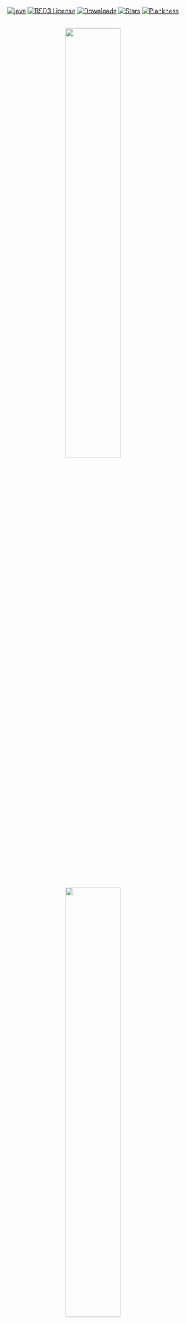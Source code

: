 <div align="center">

[![java][java-shield]][java-url]
[![BSD3 License][license-shield]][license-url]
[![Downloads][downloads-shield]][downloads-url]
[![Stars][stars-shield]][stars-url]
[![Plankness][plankness-shield]][plankness-url]
</div>

<div align="center">
<br/>
<img width="50%" src="./gfx/Logo_Gionnino9000_Light.png#gh-dark-mode-only"/>
<img width="50%" src="./gfx/Logo_Gionnino9000_Dark.png#gh-light-mode-only"/>
<br/><br/>

Repository della nostra soluzione per la Tablut Challenge 2022 organizzata per il corso di
<a href="https://www.unibo.it/it/didattica/insegnamenti/insegnamento/2021/468002">Fondamenti di Intelligenza Artificiale M</a>.
Per maggiori informazioni sulle regole del gioco, sulle regole della competizione e sulla strategia adottata, clicca
<a href="./About.md">qui</a>.
<br/><br/>
<a href="https://www.youtube.com/watch?v=G2NjmWRps28">Ascolta sto banger</a>

</div>

### Esecuzione del Player
---

<table>
  <tr width="100%">
    <td width="69%">
      <ol>
        <li>Download the <a href="https://github.com/Gionnino9000/Gionnino9000/releases/latest">latest release</a> of our player Tavoletta</li>
        <li>Launch the Server</li>
        <li>Launch the Player with the following parameters: <code>&#60;WHITE|BLACK></code> <code>[&#60;timeout>]</code> <code>[&#60;ip_address>]</code><br/>
          (es. <code>java -jar ./Tavoletta.jar WHITE 60 localhost</code>)</li>
        <li>Launch a second player, for example a random or human client, or another player</li>
        <li>Have fun!</li>
      </ol>
    </td>
    <td align="center" width="30%">
      <img src="./gfx/Games/BlackTavoletta_VS_WhiteTavoletta/BlackTavoletta_VS_WhiteTavoletta_x40.gif"/>
      Demo velocizzata
   </td>
  </tr>
</table>

<!--
Non so che caBBo di problema abbiano le GIF, ma si rompe l'align, quindi tocca fare sto aborto in raw HTML
<img align="right" src="./gfx/Games/BlackTavoletta_VS_WhiteTavoletta/BlackTavoletta_VS_WhiteTavoletta_x40.gif"/>
1. Download the [latest release](https://github.com/Gionnino9000/Gionnino9000/releases/latest) of our player Tavoletta
2. Launch the Server
3. Launch the Player with the following parameters: `<WHITE|BLACK>` `<timeout>` `<ip_address>`
  (ex. `java -jar ./Tavoletta.jar WHITE 60 localhost`)
4. Launch a second player, for example a random or human client, or another player
5. Have fun!
-->

### Spiegazione del Nome
---
- Tablut = Tavoletta
- Tavoletta = l'Amico immaginario di Jonnino in **Ed, Edd & Eddy**
- Jonnino -> Gionnino (assolutamente non perché abbiamo sbagliato a scrivere il nome quando ci siamo iscritti)
- 9000 = piccola **nerd reference** a 2001 Odissea nello Spazio, **HAL9000**

*Fine della Spiegazione del Nome*<br/>

Quindi in pratica fra, cioè stavamo tipo scegliendo il nome (assurdo cioè non puoi capire), quando all'improvviso mi sono ricordato che quel chad di Danny Antonucci aveva fatto tipo un [masterpiece](https://en.wikipedia.org/wiki/Ed,_Edd_n_Eddy). E allora ho assolutamente dovuto sussare un nome zio, ho dovuto mostrare un po' di drip, no cap my G, only flames 🥶 e ho droppato sto pezzo di nome gigante bro, figata. Perché praticamente vez, noi così siamo il team Gionnino9000, e tipo il nostro player è Tavoletta. Capito bel? Perché gioca a Tablut, troppo figata, sigma grindset, basato fattuale.

### Membri del Team
---
- [Federico Andrucci](https://github.com/Federicoand98)
- [Karina Chichifoi](https://github.com/TryKatChup)
- [Alex Gianelli](https://github.com/Noesh)
- [Michele Righi](https://github.com/mikyll)

<img width="50%" src="./gfx/Ed/Ed_running.gif"/>

### Setup
---
Per il setup fare riferimento a [questo documento](./Setup.md).

### Premi speciali
---
<img width="30%" src="./gfx/prize.png"/>

#### Contemporary Art
You know why.

### Licenza
---
Distribuito sotto Licenza BSD 3-Clause. Vedi [`LICENSE`](./LICENSE) per maggiori informazioni.

### Migliori Team degli Anni Precedenti
---

[History & Hall of Fame](./History.md).

### Riferimenti
---
- [Sito Challenge](http://ai.unibo.it/games/boardgamecompetition/tablut)
- [An Upper Bound on the Complexity of Tablut](http://ai.unibo.it/sites/ai.unibo.it/files/Complexity_of_Tablut_2.pdf)
- [Tablut Tactics](https://github.com/mikyll/TablutTactics)

### Memoni Giganti
---

<img width="50%" src="./gfx/GionninoTavoletta/WidePlank.gif"/>
<img width="50%" src="./gfx/GionninoTavoletta/GionninoSus.png"/>
<img width="50%" src="./gfx/GionninoTavoletta/TavolettaPiediGrandi.png"/>
<img width="50%" src="./gfx/GionninoTavoletta/TavolettaPH.png"/>
<img width="50%" src="./gfx/Ed/Ed_eating_matress.gif"/>
<img width="50%" src="./gfx/Ed/Ed_SUS_smile.jpg"/>
<img width="50%" src="./gfx/Ed/Ed_coconut.jpg"/>
<img width="50%" src="./gfx/Edd/Edd_St00ped.jpg"/>
<img width="50%" src="./gfx/Kevin/Kevin_Motoretta.gif"/>
<img width="50%" src="./gfx/Kevin/Kevin_Sussying1.png"/>
<img width="50%" src="./gfx/Kevin/Kevin_yelling.png"/>
<img width="50%" src="./gfx/Rolf/Rolf_Listening_to_Chicken.png"/>
<img width="50%" src="./gfx/Rolf/Rolf_Spotlight.png"/>
<img width="50%" src="./gfx/Jimmy/Jimmy_Buffed.gif"/>

[java-shield]: https://img.shields.io/badge/Java-ED8B00?logo=java&logoColor=white
[java-url]: https://www.java.com
[downloads-shield]: https://img.shields.io/github/downloads/Gionnino9000/Gionnino9000/total
[downloads-url]: https://github.com/Gionnino9000/Gionnino9000/releases/latest
[license-shield]: https://img.shields.io/github/license/Gionnino9000/Gionnino9000
[license-url]: https://github.com/Gionnino9000/Gionnino9000/blob/main/LICENSE
[stars-shield]: https://custom-icon-badges.herokuapp.com/github/stars/Gionnino9000/Gionnino9000?logo=star&logoColor=yellow
[stars-url]: https://github.com/Gionnino9000/Gionnino9000/stargazers
[plankness-shield]: https://custom-icon-badges.herokuapp.com/badge/plankness-100%25-yellow?logo=plankness&logoColor=yellow
[plankness-url]: https://github.com/Gionnino9000/Gionnino9000/blob/main/gfx/GionninoTavoletta/WidePlank.gif
